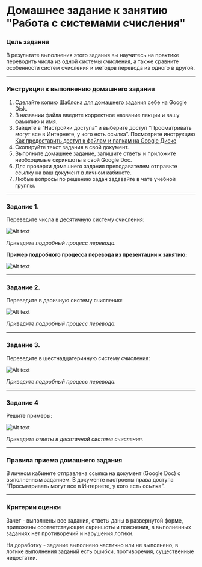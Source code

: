 # Домашнее задание к занятию "Работа с системами счисления"

### Цель задания

В результате выполнения этого задания вы научитесь на практике переводить числа из одной системы счисления, а также сравните особенности систем счисления и методов перевода из одного в другой. 

------

### Инструкция к выполнению домашнего задания

1. Сделайте копию [Шаблона для домашнего задания](https://docs.google.com/document/d/1LBEUYFhHvZxNWYwkVH5jlQtA9AYNKfJadKhk_WJkPYU/edit?usp=sharing) себе на Google Disk.
2. В названии файла введите корректное название лекции и вашу фамилию и имя.
3. Зайдите в “Настройки доступа” и выберите доступ “Просматривать могут все в Интернете, у кого есть ссылка”.
Посмотрите инструкцию [Как предоставить доступ к файлам и папкам на Google Диске](https://support.google.com/docs/answer/2494822?hl=ru&co=GENIE.Platform%3DDesktop)
5. Скопируйте текст задания в свой документ.
6. Выполните домашнее задание, запишите ответы и приложите необходимые скриншоты в свой Google Doc.
7. Для проверки домашнего задания преподавателем отправьте ссылку на ваш документ в личном кабинете.
8. Любые вопросы по решению задач задавайте в чате учебной группы.

------

### Задание 1.

Переведите числа в десятичную систему счисления:

![Alt text](https://github.com/netology-code/balgo-homeworks/blob/main/1/Task1.png "Optional title")


 
*Приведите подробный процесс перевода.*

**Пример подробного процесса перевода из презентации к занятию:**

![Alt text](https://github.com/netology-code/balgo-homeworks/blob/main/1/Example.png "Optional title")


------

### Задание 2.

Переведите в двоичную систему счисления:

![Alt text](https://github.com/netology-code/balgo-homeworks/blob/main/1/Task2.png "Optional title")


*Приведите подробный процесс перевода.*

------
### Задание 3. 

Переведите в шестнадцатеричную систему счисления:

![Alt text](https://github.com/netology-code/balgo-homeworks/blob/main/1/Task3.png "Optional title")


*Приведите подробный процесс перевода.*

------

### Задание 4

Решите примеры:

![Alt text](https://github.com/netology-code/balgo-homeworks/blob/main/1/Task4.png "Optional title")


*Приведите ответы в десятичной системе счисления.*

------

### Правила приема домашнего задания

В личном кабинете отправлена ссылка на документ (Google Doc) с выполненным заданием. В документе настроены права доступа “Просматривать могут все в Интернете, у кого есть ссылка”.

---

### Критерии оценки

Зачет - выполнены все задания, ответы даны в развернутой форме, приложены соответствующие скриншоты и пояснения, в выполненных заданиях нет противоречий и нарушения логики.

На доработку - задание выполнено частично или не выполнено, в логике выполнения заданий есть ошибки, противоречия, существенные недостатки.

